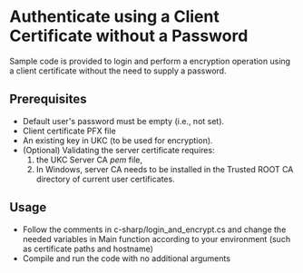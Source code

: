 # Authenticate using a Client Certificate without a Password

Sample code is provided to login and perform a encryption operation using a client certificate without the need to supply a password.

## Prerequisites

- Default user's password must be empty (i.e., not set).
- Client certificate PFX file
- An existing key in UKC (to be used for encryption).
- (Optional) Validating the server certificate requires:
	1. the UKC Server CA *pem* file, 
    2. In Windows, server CA needs to be installed in the Trusted ROOT CA directory of current user certificates.

## Usage

- Follow the comments in c-sharp/login_and_encrypt.cs and change the needed variables in Main function according to your environment (such as certificate paths and hostname)
- Compile and run the code with no additional arguments

